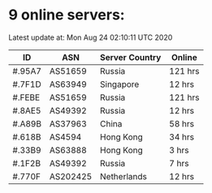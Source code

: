 # 9 online servers:

Latest update at: Mon Aug 24 02:10:11 UTC 2020

| ID | ASN | Server Country | Online |
| -- | --- | -------------- | ------ |
| #.95A7 | AS51659 | Russia | 121 hrs |
| #.7F1D | AS63949 | Singapore | 12 hrs |
| #.FEBE | AS51659 | Russia | 121 hrs |
| #.8AE5 | AS49392 | Russia | 12 hrs |
| #.A89B | AS37963 | China | 58 hrs |
| #.618B | AS4594 | Hong Kong | 34 hrs |
| #.33B9 | AS63888 | Hong Kong | 3 hrs |
| #.1F2B | AS49392 | Russia | 7 hrs |
| #.770F | AS202425 | Netherlands | 12 hrs |

